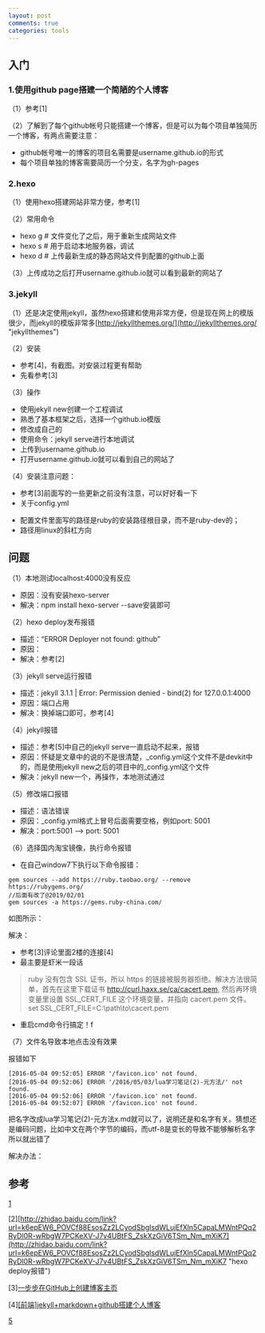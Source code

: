 ```yaml
---
layout: post
comments: true
categories: tools
---
```


## 入门

### 1.使用github page搭建一个简陋的个人博客

（1）参考[1]

（2）了解到了每个github帐号只能搭建一个博客，但是可以为每个项目单独简历一个博客，有两点需要注意：





* github帐号唯一的博客的项目名需要是username.github.io的形式
* 每个项目单独的博客需要简历一个分支，名字为gh-pages


### 2.hexo


（1）使用hexo搭建网站非常方便，参考[1]

（2）常用命令

* hexo g	# 文件变化了之后，用于重新生成网站文件
* hexo s	# 用于启动本地服务器，调试
* hexo d	# 上传最新生成的静态网站文件到配置的github上面

（3）上传成功之后打开username.github.io就可以看到最新的网站了



### 3.jekyll


（1）还是决定使用jekyll，虽然hexo搭建和使用非常方便，但是现在网上的模版很少，而jekyll的模版非常多[http://jekyllthemes.org/](http://jekyllthemes.org/ "jekyllthemes")


（2）安装

* 参考[4]，有截图。对安装过程更有帮助
* 先看参考[3]

（3）操作

* 使用jekyll new创建一个工程调试
* 熟悉了基本框架之后，选择一个github.io模版
* 修改成自己的
* 使用命令：jekyll serve进行本地调试
* 上传到username.github.io
* 打开username.github.io就可以看到自己的网站了

（4）安装注意问题：

* 参考[3]前面写的一些更新之前没有注意，可以好好看一下
* 关于config.yml
 - 配置文件里面写的路径是ruby的安装路径根目录，而不是ruby-dev的；
 - 路径用linux的斜杠方向

## 问题


（1）本地测试localhost:4000没有反应

* 原因：没有安装hexo-server
* 解决：npm install hexo-server --save安装即可

（2）hexo deploy发布报错

* 描述：“ERROR Deployer not found: github”
* 原因：
* 解决：参考[2]

（3）jekyll serve运行报错

* 描述：jekyll 3.1.1 | Error:  Permission denied - bind(2) for 127.0.0.1:4000
* 原因：端口占用
* 解决：换掉端口即可，参考[4]

（4）jekyll报错

* 描述：参考[5]中自己的jekyll serve一直启动不起来，报错
* 原因：怀疑是文章中的说的不是很清楚，_config.yml这个文件不是devkit中的，而是使用jekyll new之后的项目中的_config.yml这个文件
* 解决：jekyll new一个，再操作，本地测试通过


（5）修改端口报错

* 描述：语法错误
* 原因：_config.yml格式上冒号后面需要空格，例如port: 5001
* 解决：port:5001 --> port: 5001

（6）选择国内淘宝镜像，执行命令报错

* 在自己window7下执行以下命令报错：

```
gem sources --add https://ruby.taobao.org/ --remove https://rubygems.org/
//后面有改了@2019/02/01
gem sources -a https://gems.ruby-china.com/
```


如图所示：

解决：
* 参考[3]评论里面2楼的连接[4]
* 最主要是虾米一段话
> ruby 没有包含 SSL 证书，所以 https 的链接被服务器拒绝。解决方法很简单，首先在这里下载证书 http://curl.haxx.se/ca/cacert.pem, 然后再环境变量里设置 SSL_CERT_FILE 这个环境变量，并指向 cacert.pem 文件。
set SSL_CERT_FILE=C:\path\to\cacert.pem
* 重启cmd命令行搞定！f

（7）文件名导致本地点击没有效果

报错如下


	[2016-05-04 09:52:05] ERROR '/favicon.ico' not found.
	[2016-05-04 09:52:06] ERROR '/2016/05/03/lua学习笔记(2)-元方法/' not found.
	[2016-05-04 09:52:06] ERROR '/favicon.ico' not found.
	[2016-05-04 09:52:07] ERROR '/favicon.ico' not found.

把名字改成lua学习笔记(2)-元方法x.md就可以了，说明还是和名字有关。猜想还是编码问题，比如中文在两个字节的编码，而utf-8是变长的导致不能够解析名字所以就出错了

解决办法：

## 参考


[1](http://www.jianshu.com/p/05289a4bc8b2)

[2][http://zhidao.baidu.com/link?url=k6epEW6_POVCf88EsosZz2LCyodSbglsdWLujEfXln5CapaLMWntPQq2RyDl0R-wRbgW7PCKeXV-J7v4UBtFS_ZskXzGiV6TSm_Nm_mXiK7](http://zhidao.baidu.com/link?url=k6epEW6_POVCf88EsosZz2LCyodSbglsdWLujEfXln5CapaLMWntPQq2RyDl0R-wRbgW7PCKeXV-J7v4UBtFS_ZskXzGiV6TSm_Nm_mXiK7 "hexo deploy报错")

[3][一步步在GitHub上创建博客主页](http://www.pchou.info/web-build/2013/01/05/build-github-blog-page-04.html)

[4][[前端]jekyll+markdown+github搭建个人博客](http://www.aichengxu.com/view/2404045)

[5](http://www.pchou.info/web-build/2013/01/05/build-github-blog-page-04.html)